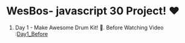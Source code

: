 # WesBos- javascript 30 Project! ❤️

1. Day 1 - Make Awesome Drum Kit!
  🌟. Before Watching Video :<a href="http://hy6219.github.io/javascript30/day1/Before/drumKit.html" title="drumKit">Day1_Before</a>
